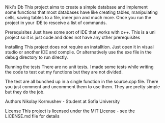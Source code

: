 Niki's Db
This project aims to create a simple database and implement some functions that most databases have like creating tables, manipulating cells, saving tables to a file, inner join and much more. Once you run the project in your IDE to resceive a list of commands.

Prerequisites
Just have some sort of IDE that works with c++. This is a uni project so it is just code and does not have any other prerequisites

Installing
This project does not require an installtion. Just open it in visual studio or another IDE and compile.
Or alternatively use the exe file in the debug directory to run directly.

Running the tests
There are no unit tests. I made some tests while writing the code to test out my functions but they are not divided.

The test are all bunched up in a single function in the source.cpp file. There you just comment and uncomment them to use them. They are pretty simple but they do the job.

Authors
Nikolay Kormushev - Student at Sofia University

License
This project is licensed under the MIT License - see the LICENSE.md file for details